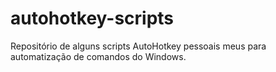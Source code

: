 # autohotkey-scripts
Repositório de alguns scripts AutoHotkey pessoais meus para automatização de comandos do Windows.
